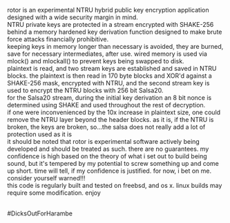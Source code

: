 rotor is an experimental NTRU hybrid public key encryption application designed with a wide security margin in mind.<br>
NTRU private keys are protected in a stream encrypted with SHAKE-256 behind a memory hardened key derivation function designed to make brute force attacks financially prohibitive.<br>
keeping keys in memory longer than necessary is avoided, they are burned, save for necessary intermediates, after use. wired memory is used via mlock() and mlockall() to prevent keys being swapped to disk.<br>
plaintext is read, and two stream keys are established and saved in NTRU blocks. the plaintext is then read in 170 byte blocks and XOR'd against a SHAKE-256 mask, encrypted with NTRU, and the second stream key is used to encrypt the NTRU blocks with 256 bit Salsa20.<br>
for the Salsa20 stream, during the initial key derivation an 8 bit nonce is determined using SHAKE and used throughout the rest of decryption.<br>
if one were inconvenienced by the 10x increase in plaintext size, one could remove the NTRU layer beyond the header blocks. as it is, if the NTRU is broken, the keys are broken, so...the salsa does not really add a lot of protection used as it is<br>
it should be noted that rotor is experimental software actively being developed and should be treated as such. there are no guarantees. my confidence is high based on the theory of what i set out to build being sound, but it's tempered by my potential to screw something up and come up short. time will tell, if my confidence is justified. for now, i bet on me. consider yourself warned!!!<br>
this code is regularly built and tested on freebsd, and os x. linux builds may require some modification. enjoy<br><br>


#DicksOutForHarambe

